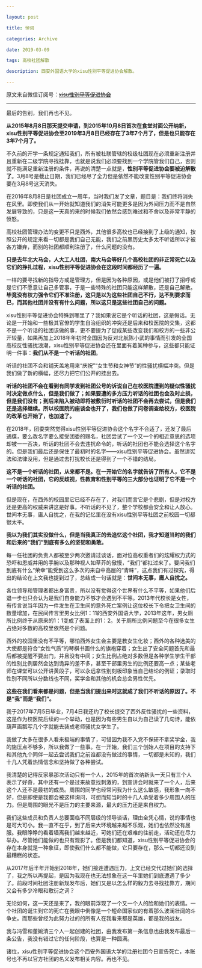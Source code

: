 ```yaml
---

layout: post

title: 悼词

categories: Archive

date: 2019-03-09

tags: 高校社团解散

description: 西安外国语大学的xisu性别平等促进协会解散。

---
```


原文来自微信订阅号：~~[xisu性别平等促进协会](https://mp.weixin.qq.com/s/laNA9HhMw79dntbDfxXV2g)~~

---

最后的告别，我们再也不见。

**从2015年8月8日那天提交申请，到2015年10月8日首次在食堂对面公开纳新，xisu性别平等促进协会至2019年3月8日已经存在了3年7个月了，但是也只能存在3年7个月了。**

不久前的开学一条规定通知我们，所有被社联管辖的校级社团现在必须重新注册并且重新在二级学院寻找挂靠，也就是说我们必须要找到一个学院管我们自己，否则就不能满足重新注册的条件，再说的清楚一点就是，**性别平等促进协会要被迫解散了**。3月8号是截止日期，我们已经尽了全力但是依然不能改变性别平等促进协会要在3月8号这天消失。

在2016年8月8日是社团成立一周年，当时我们发了文章，题目是：我们终将消失在风里。即使我们从一开始就知道我们的消失可能更多是因为外间压力而不是自然发展导致的，只是这一天真的来的时候我们依然会感到难过和不舍以及非常平静的愤怒。

高校社团管理办法的变更不只是西外，其他很多高校也已经接到了上级的通知，按照公开的规定来看一切都是我们自己无能，我们之前黑历史太多太不听话所以才被各方嫌弃，而别的社团都顺利注册了，什么问题的没有。

**只是去年北大马会，人大工人社团，南大马会等好几个高校社团的非正常死亡以及它们的挣扎过程，xisu性别平等促进协会在这段时间都经历了一遍。**

一样的要寻找新的指导方或是管理方，但是因为各种原因，或是他们被打了招呼或是它们不愿意让自己多管事，于是一些特殊的社团只能这样解散，还是自己解散。**毕竟没有权力强令它们不准注册，这只是以为这些社团自己不行，达不到要求而已，而其他社团并没有有什么问题，所以这只是这些社团自己的问题。**

xisu性别平等促进协会特殊到哪里了？我如果说它是个听话的社团，这是假话。无论是一开始和一些极其官僚的学生自治组织的冲突还是后来和校医院的交集，这都不是一个听话的社团该做的事，更不要提为了促成某些改变我们和校方的一些非公开较量，如果再加上2018年年初时全国因为反对北航陈小武的事情而引发的全国高校反性骚扰浪潮，xisu性别平等促进协会还在里面有着某种参与，这些都只能证明一件事：**我们从不是一个听话的社团**。

听话的社团不会和铺天盖地用来“庆祝”“女生节和女神节”的性骚扰横幅冲突。但是我们做了新的横幅，还尽力把它们公开的挂出去。

**听话的社团不会在看到有同学发到社团公号的诉说自己在校医院遭到的疑似性骚扰时决定做点什么，但是我们做了；如果要遭的多方压力听话的社团也会及时止损，但是我们没有；到后来陷入被动即将被敷衍时听话的社团不会再去尝试，但是我们还是选择继续。所以校医院的座谈会也开了，我们也做了问卷调查给校方，校医院的改革也开始了，也加速了。**

在2018年，团委突然觉得xisu性别平等促进协会这个名字不合适了，还发了最后通牒，要么改名字要么接受团委的赐名，社团尝试了一个又一个的相近意思的选项却被一一否决，听话的社团不会去违抗命令的，听话的社团也不能会选择这个名字的。但是我们最后还是保住了最初时的名字——xisu性别平等促进协会。虽然讲宪法和法律没用，但是通过去打扰校长还是得到了一个不错的结局。

**这不是一个听话的社团，从来都不是。在一开始它的名字就告诉了所有人，它不是一个听话的社团，它的反歧视，性教育和性别平等的三大部分也证明了它不是一个听话的社团。**

但是现在，在西外的校园里它已经不存在了，对我们而言它是个悲剧，但是对校方还是更高的权威来讲这是好事。不听话的不见了，整个学校都会安全和让人放心。世间本无事，庸人自扰之，在我的记忆里在没有xisu性别平等社团之前校园一切都很太平。

**我以为我们其实没做什么，但是当我真正的去追忆这个社团，我才知道当时的我们和后来的“我们”到底有多么的坚韧和勇敢。**

每一任社团的负责人都被至少两次邀请过谈话，面对位高权重者们的炫耀权力式的恐吓和恩威并用的手腕以及那种视人如草芥的傲慢，“我们”都扛过来了。要问我们到底有什么“荣幸”能受到这么多次的来自中高层的“青睐”，这点我们有过探究，得出的结论在上文我也提到过了，总结成一句话就是：**世间本无事，庸人自扰之。**

各位领导和管理者都出身富贵，所以没有觉得这个世界有什么不平等，如果他们后退一步也只会认为是我们自身能力不够才会遇到不平等。2013年代校长是女性，有传言说当年因为一件发生在卫生间的意外死亡案例让这位校长下令把女卫生间的数量增加，在民间传言里男女比例1：11的西安外国语大学，2013年这年，男女厕所比例终于从原来的1：1变成了表面上的1：2。关于厕所比例问题至今在很多女生占绝对多数的高校里依然是个问题。

西外的校园里没有不平等，哪怕西外女生会主要是教女生化妆；西外的各种选美的大使都是符合“女性气质”的琴棋书画什么的旗袍穿着；女生出了安全问题首先和最后都被提醒不要出门，并且没有中间；女生比例占绝对多数但是各种学生学生干部的性别比例居然会达到诡异的差不多，甚至干部里男生的比例还要高一点；某些老师在课堂可以公开讲黄段子，可以永远拿性别刻板印象当自己结论的例证；录取时性别不同所以分数线也不同，奖学金和其他的机会总会男性优先。

**这些在我们看来都是问题，但是当我们提出来时这就成了我们不听话的原因了。不是“我”而是“我们”。**

我于2017年7月5日毕业，7月4日我还约了校长提交了西外反性骚扰的一些资料，这是作为校医院后续的一个举动，也是因为有些男生自以为自己读了几句诗，能依葫芦画瓢写几个字就能去装成老师骚扰女学生了。

我做了太多在很多人看来极端的事情了，可惜因为我不入党不保研不拿奖学金，我的施压点不够多，所以我做了一些事。在一开始，我们三个创始人在项目的支持下和其他九个同伴一起去尝试我们之前谁都没有做过的事情，一切都是未知的，我们十几人凭着热情信念和坚持做了各种尝试。

我清楚的记得反家暴那次活动只有一个人，2015年的首次纳新头一天只有三个人表示了好奇，其中还有一个是过来故意找刺激的，到宣讲会时就来了一个人，后来这个人还不是最初的成员。周围的同学也经常问我为什么这么敏感，我形象一向不好，但是即使是我都会被这样询问，可想而知当时的十几人承受着多少周围人的压力。但是周围的眼光不是压力的主要来源，最大的压力还是来自权力。

我们这些成员和负责人总要面临不同层级的领导谈话，理由全凭心情，说的事情也是可大可小。我一直不在乎，到了后来大环境越来越不乐观，她们也依然没有屈服。我眼睁睁的看着墙离我们越来越近，可她们还在艰难的往前走，活动还在尽力举办。尽管她们能做的也只有观影了。但是我们都知道，xisu性别平等促进协会的存在本身就是一种象征，即使我们什么都不能做，它只要存在，那么一切都还没到最糟糕的状态。

从2017年后半年开始到2018年，她们接连遭遇压力，上文已经交代过她们的选择了，我之所以再提起，是因为我现在也无法想象在这一年里她们到底遭遇了多少了。前段时间社团注册新规发布后，她们又是以怎么样的毅力去寻找挂靠方，期间又会有多少冷眼和敷衍之词？

无论如何，这一天还是来了，我的眼前浮现了一个又一个人的脸和她们的表情。一个社团的诞生到它的死亡在我眼中倒像是一个短命国家似的有着那么波澜壮阔的斗争史。而那些曾经为此努力过的的所有人在我看来都是英雄，都是我的战友。

我与冯雪和董婉清三个人一起创建的社团，由我发布第一条信息也由我发布最后一条公告，我没有错过它的任何阶段，也算是一种圆满。

诸位，xisu性别平等促进协会这个西安外国语大学的注册社团今日宣告死亡，本账号也不再以官方社团的名义发布相关内容。再也不见。
